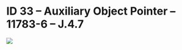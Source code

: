 # ID 33 – Auxiliary Object Pointer – 11783-6 – J.4.7

![](https://github.com/waddle45/ISOBUS-VT-Objects-docs/assets/116869307/e5e9da40-eb77-4a47-91ec-1fe78e158384)


